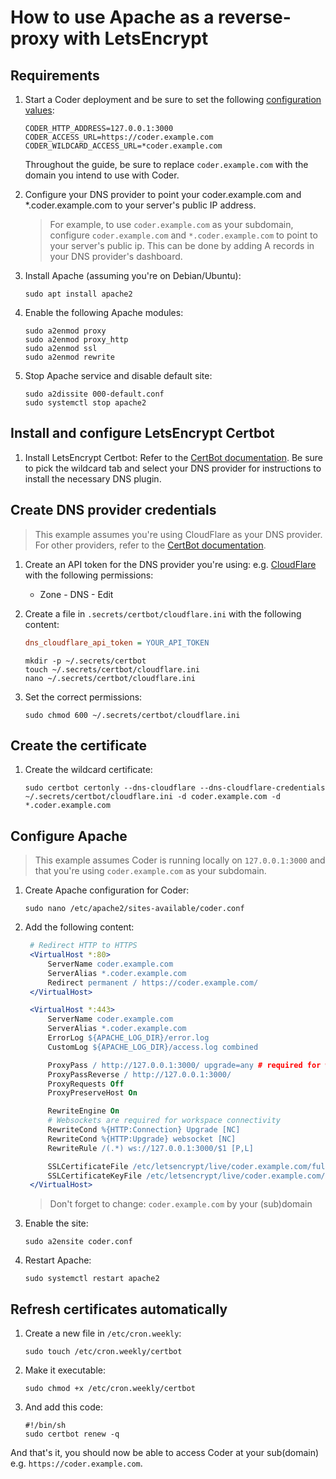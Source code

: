 # How to use Apache as a reverse-proxy with LetsEncrypt

## Requirements

1. Start a Coder deployment and be sure to set the following [configuration values](../../README.md):

   ```env
   CODER_HTTP_ADDRESS=127.0.0.1:3000
   CODER_ACCESS_URL=https://coder.example.com
   CODER_WILDCARD_ACCESS_URL=*coder.example.com
   ```

   Throughout the guide, be sure to replace `coder.example.com` with the domain you intend to use with Coder.

2. Configure your DNS provider to point your coder.example.com and \*.coder.example.com to your server's public IP address.

   > For example, to use `coder.example.com` as your subdomain, configure `coder.example.com` and `*.coder.example.com` to point to your server's public ip. This can be done by adding A records in your DNS provider's dashboard.

3. Install Apache (assuming you're on Debian/Ubuntu):

   ```shell
   sudo apt install apache2
   ```

4. Enable the following Apache modules:

   ```shell
   sudo a2enmod proxy
   sudo a2enmod proxy_http
   sudo a2enmod ssl
   sudo a2enmod rewrite
   ```

5. Stop Apache service and disable default site:

   ```shell
   sudo a2dissite 000-default.conf
   sudo systemctl stop apache2
   ```

## Install and configure LetsEncrypt Certbot

1. Install LetsEncrypt Certbot: Refer to the [CertBot documentation](https://certbot.eff.org/instructions?ws=apache&os=ubuntufocal&tab=wildcard). Be sure to pick the wildcard tab and select your DNS provider for instructions to install the necessary DNS plugin.

## Create DNS provider credentials

> This example assumes you're using CloudFlare as your DNS provider. For other providers, refer to the [CertBot documentation](https://eff-certbot.readthedocs.io/en/stable/using.html#dns-plugins).

1. Create an API token for the DNS provider you're using: e.g. [CloudFlare](https://dash.cloudflare.com/profile/api-tokens) with the following permissions:

   - Zone - DNS - Edit

2. Create a file in `.secrets/certbot/cloudflare.ini` with the following content:

   ```ini
   dns_cloudflare_api_token = YOUR_API_TOKEN
   ```

   ```shell
   mkdir -p ~/.secrets/certbot
   touch ~/.secrets/certbot/cloudflare.ini
   nano ~/.secrets/certbot/cloudflare.ini
   ```

3. Set the correct permissions:

   ```shell
   sudo chmod 600 ~/.secrets/certbot/cloudflare.ini
   ```

## Create the certificate

1. Create the wildcard certificate:

   ```shell
   sudo certbot certonly --dns-cloudflare --dns-cloudflare-credentials ~/.secrets/certbot/cloudflare.ini -d coder.example.com -d *.coder.example.com
   ```

## Configure Apache

> This example assumes Coder is running locally on `127.0.0.1:3000` and that you're using `coder.example.com` as your subdomain.

1. Create Apache configuration for Coder:

   ```shell
   sudo nano /etc/apache2/sites-available/coder.conf
   ```

2. Add the following content:

   ```apache
    # Redirect HTTP to HTTPS
    <VirtualHost *:80>
        ServerName coder.example.com
        ServerAlias *.coder.example.com
        Redirect permanent / https://coder.example.com/
    </VirtualHost>

    <VirtualHost *:443>
        ServerName coder.example.com
        ServerAlias *.coder.example.com
        ErrorLog ${APACHE_LOG_DIR}/error.log
        CustomLog ${APACHE_LOG_DIR}/access.log combined

        ProxyPass / http://127.0.0.1:3000/ upgrade=any # required for websockets
        ProxyPassReverse / http://127.0.0.1:3000/
        ProxyRequests Off
        ProxyPreserveHost On

        RewriteEngine On
        # Websockets are required for workspace connectivity
        RewriteCond %{HTTP:Connection} Upgrade [NC]
        RewriteCond %{HTTP:Upgrade} websocket [NC]
        RewriteRule /(.*) ws://127.0.0.1:3000/$1 [P,L]

        SSLCertificateFile /etc/letsencrypt/live/coder.example.com/fullchain.pem
        SSLCertificateKeyFile /etc/letsencrypt/live/coder.example.com/privkey.pem
    </VirtualHost>
   ```

   > Don't forget to change: `coder.example.com` by your (sub)domain

3. Enable the site:

   ```shell
   sudo a2ensite coder.conf
   ```

4. Restart Apache:

   ```shell
   sudo systemctl restart apache2
   ```

## Refresh certificates automatically

1. Create a new file in `/etc/cron.weekly`:

   ```shell
   sudo touch /etc/cron.weekly/certbot
   ```

2. Make it executable:

   ```shell
   sudo chmod +x /etc/cron.weekly/certbot
   ```

3. And add this code:

   ```shell
   #!/bin/sh
   sudo certbot renew -q
   ```

And that's it, you should now be able to access Coder at your sub(domain) e.g. `https://coder.example.com`.
